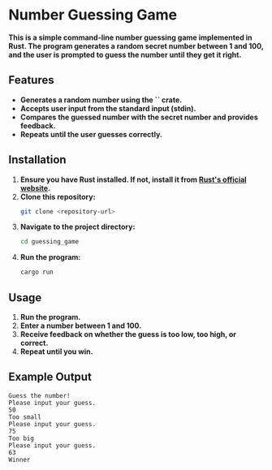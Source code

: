 # **Number Guessing Game**

**This is a simple command-line number guessing game implemented in Rust. The program generates a random secret number between 1 and 100, and the user is prompted to guess the number until they get it right.**

## **Features**

- **Generates a random number using the **************\`\`************** crate.**
- **Accepts user input from the standard input (stdin).**
- **Compares the guessed number with the secret number and provides feedback.**
- **Repeats until the user guesses correctly.**

## **Installation**

1. **Ensure you have Rust installed. If not, install it from ****************[Rust's official website](https://www.rust-lang.org/)****************.**
2. **Clone this repository:**
   ```sh
   git clone <repository-url>
   ```
3. **Navigate to the project directory:**
   ```sh
   cd guessing_game
   ```
4. **Run the program:**
   ```sh
   cargo run
   ```

## **Usage**

1. **Run the program.**
2. **Enter a number between 1 and 100.**
3. **Receive feedback on whether the guess is too low, too high, or correct.**
4. **Repeat until you win.**

## **Example Output**

```
Guess the number!
Please input your guess.
50
Too small
Please input your guess.
75
Too big
Please input your guess.
63
Winner
```

##

